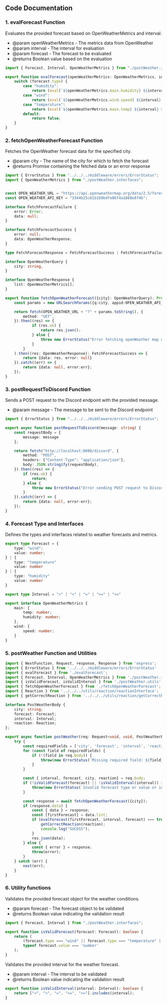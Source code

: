 ## Code Documentation

### 1. evalForecast Function

Evaluates the provided forecast based on OpenWeatherMetrics and interval.
 * @param openWeatherMetrics - The metrics data from OpenWeather
 * @param interval - The interval for evaluation
 * @param forecast - The forecast to be evaluated
 * @returns Boolean value based on the evaluation

```typescript
import { Forecast, Interval, OpenWeatherMetrics } from "./postWeather.interfaces";

export function evalForecast(openWeatherMetrics: OpenWeatherMetrics, interval: Interval, forecast: Forecast): boolean {
    switch (forecast.type) {
        case "humidity":
            return (eval(`${openWeatherMetrics.main.humidity} ${interval} ${forecast.value}`));
        case "wind":
            return (eval(`${openWeatherMetrics.wind.speed} ${interval} ${forecast.value}`))
        case "temperature":
            return (eval(`${openWeatherMetrics.main.temp} ${interval} ${forecast.value}`))
        default:
            return false;
    }
}
```

### 2. fetchOpenWeatherForecast Function

Fetches the OpenWeather forecast data for the specified city.
 * @param city - The name of the city for which to fetch the forecast
 * @returns Promise containing the fetched data or an error response

```typescript
import { ErrorStatus } from "../../../middleware/errors/ErrorStatus";
import { OpenWeatherMetrics } from "./postWeather.interfaces";


const OPEN_WEATHER_URL = "https://api.openweathermap.org/data/2.5/forecast";
const OPEN_WEATHER_API_KEY = "3344b25c81b169bdfe06f4a1888e8f4b";

interface FetchForecastFailure {
    error: Error;
    data: null;
}

interface FetchForecastSuccess {
    error: null;
    data: OpenWeatherResponse;
}

type FetchForecastResponse = FetchForecastSuccess | FetchForecastFailure;

interface OpenWeatherQuery {
    city: string,
}

interface OpenWeatherResponse {
    list: OpenWeatherMetrics[];
}

export function fetchOpenWeatherForecast({city}: OpenWeatherQuery): Promise<FetchForecastResponse> {
    const params = new URLSearchParams({q:city, appid:OPEN_WEATHER_API_KEY, units:"metric", lang:"fr"})

    return fetch(OPEN_WEATHER_URL + "?" + params.toString(), {
        method: "GET",
    }).then((res) => {
            if (res.ok) {
                return res.json();
            } else {
                throw new ErrorStatus("Error fetching openWeather map data", res.status)
            }
        }
    ).then((res: OpenWeatherResponse): FetchForecastSuccess => {
        return {data: res, error: null}
    }).catch((err) => {
        return {data: null, error:err};
    });
}
```

### 3. postRequestToDiscord Function

Sends a POST request to the Discord endpoint with the provided message.
 * @param message - The message to be sent to the Discord endpoint

```typescript
import { ErrorStatus } from "../../../middleware/errors/ErrorStatus";

export async function postRequestToDiscord(message: string) {
    const requestBody = {
        message: message
    };

    return fetch("http://localhost:8080/discord", {
        method: "POST",
        headers: {"Content-Type": "application/json"},
        body: JSON.stringify(requestBody),
    }).then((res) => {
        if (res.ok) {
            return;
        } else {
            throw new ErrorStatus("Error sending POST request to Discord", res.status);
        }
    }).catch((err) => {
        return {data: null, error:err};
    });
}
```

### 4. Forecast Type and Interfaces

Defines the types and interfaces related to weather forecasts and metrics.
```typescript
export type Forecast = {
    type: "wind";
    value: number;
} | {
    type: "temperature"
    value: number
} | {
    type: "humidity"
    value: number
}

export type Interval = ">" | "<" | "=" | ">=" | "<="

export interface OpenWeatherMetrics {
    main: {
        temp: number;
        humidity: number;
    },
    wind: {
        speed: number;
    }
}
```

### 5. postWeather Function and Utilities

```typescript
import { NextFunction, Request, response, Response } from 'express';
import { ErrorStatus } from '../../../middleware/errors/ErrorStatus'
import { evalForecast } from './evalForecast';
import { Forecast, Interval, OpenWeatherMetrics } from './postWeather.interfaces';
import { isValidForecast, isValidInterval } from './postWeather.utils';
import { fetchOpenWeatherForecast } from './fetchOpenWeatherForecast';
import { Reaction } from '../../../utils/reaction/reactionInterface';
import { getCorrectReaction } from '../../../utils/reaction/getCorrectReaction';

interface PostWeatherBody {
    city: string;
    forecast: Forecast;
    interval: Interval;
    reaction: Reaction;
};

export async function postWeather(req: Request<void, void, PostWeatherBody, void>, res: Response, next: NextFunction) {
    try {
        const requiredFields = ['city', 'forecast', 'interval', 'reaction'];
        for (const field of requiredFields) {
            if (!(field in req.body)) {
                throw(new ErrorStatus(`Missing required field: ${field}`, 400));
            }
        }

        const { interval, forecast, city, reaction} = req.body;
        if (!isValidForecast(forecast) || !isValidInterval(interval)) {
            throw(new ErrorStatus(`Invalid forecast type or value or invalid interval`, 400));
        }

        const response = await fetchOpenWeatherForecast({city});
        if (response.data) {
            const { data } = response;
            const [firstForecast] = data.list;
            if (evalForecast(firstForecast, interval, forecast) === true) {
                getCorrectReaction(reaction);
                console.log("SUCESS");
            }
            res.json(data);
        } else {
            const { error } = response;
            throw(error);
        }
    } catch (err) {
        next(err);
    }
}
```

### 6. Utility functions

Validates the provided forecast object for the weather conditions.
 * @param forecast - The forecast object to be validated
 * @returns Boolean value indicating the validation result

```typescript
import { Forecast, Interval } from "./postWeather.interfaces";

export function isValidForecast(forecast: Forecast): boolean {
    return (
        (forecast.type === "wind" || forecast.type === "temperature" || forecast.type === "humidity") &&
        typeof forecast.value === 'number'
    );
}
```
Validates the provided interval for the weather forecast.
 * @param interval - The interval to be validated
 * @returns Boolean value indicating the validation result

```typescript
export function isValidInterval(interval: Interval): boolean {
    return ["<", ">", "=", "<=", ">="].includes(interval);
}
```